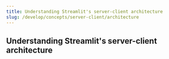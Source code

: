 ```yaml
---
title: Understanding Streamlit's server-client architecture
slug: /develop/concepts/server-client/architecture
---
```


## Understanding Streamlit's server-client architecture
